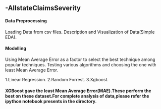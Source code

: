 ## -AllstateClaimsSeverity

#### Data Preprocessing
Loading Data from csv files.
Description and Visualization of Data(Simple EDA).

#### Modelling
Using Mean Average Error as a factor to select the best technique among popular techniques.
Testing various algorithms and choosing the one with least Mean Average Error.

1.Linear Regression.
2.Random Forrest.
3.Xgboost.

#### XGBoost gave the least Mean Average Error(MAE).These perform the best on these dataset.For complete analysis of data,please refer the ipython notebook presents in the directory.
